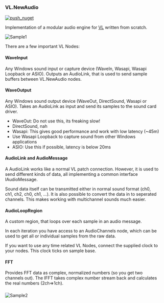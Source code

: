 ### VL.NewAudio

[![push_nuget](https://github.com/synopia/NewAudio/actions/workflows/main.yml/badge.svg)](https://github.com/synopia/NewAudio/actions/workflows/main.yml)

Implementation of a modular audio engine for [VL](https://vvvv.org/documentation/vl) written from scratch.

![Sample1](help/additivesynth.png)

There are a few important VL Nodes:

#### WaveInput

Any Windows sound input or capture device (WaveIn, Wasapi, Wasapi Loopback or ASIO). Outputs an AudioLink, that is used to send sample buffers between VL.NewAudio nodes.

#### WaveOutput

Any Windows sound output device (WaveOut, DirectSound, Wasapi or ASIO). Takes an AudioLink as input and send its samples to the sound card driver.

* WaveOut: Do not use this, its freaking slow!
* DirectSound, nah
* Wasapi: This gives good performance and work with low latency (~45m)
* Use Wasapi Loopback to capture sound from other Windows applications
* ASIO: Use this if possible, latency is below 20ms

#### AudioLink and AudioMessage

A AudioLink works like a normal VL patch connection. However, it is used to send different kinds of data, all implementing a common interface IAudioMessage.

Sound data itself can be transmitted either in normal sound format (ch0, ch1, ch2, ch0, ch1, ...). It is also possible to convert the data in to seperated 
channels. This makes working with multichannel sounds much easier.

#### AudioLoopRegion

A custom region, that loops over each sample in an audio message.

In each iteration you have access to an AudioChannels node, which can be used to get all or individual samples from the raw data.

If you want to use any time related VL Nodes, connect the supplied clock to your nodes. This clock ticks on sample base.

#### FFT

Provides FFT data as complex, normalized numbers (so you get two channels out). The IFFT takes complex number stream back and calculates
the real numbers (2ch=>1ch).

### 

![Sample2](help/vcv.png)

